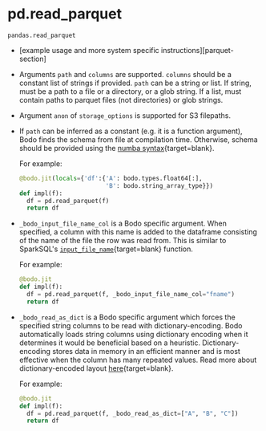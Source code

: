 # pd.read_parquet

`pandas.read_parquet`

-   [example usage and more system specific instructions][parquet-section]
-   Arguments `path` and `columns` are supported. `columns` should
    be a constant list of strings if provided.
    `path` can be a string or list. If string, must be a path to a file
    or a directory, or a glob string. If a list, must contain paths
    to parquet files (not directories) or glob strings.
-   Argument `anon` of `storage_options` is supported for S3
    filepaths.
-   If `path` can be inferred as a constant (e.g. it is a function
    argument), Bodo finds the schema from file at compilation time.
    Otherwise, schema should be provided using the [numba syntax](https://numba.pydata.org/numba-doc/latest/reference/types.html){target=blank}.
    
    For example:
    ```py
    @bodo.jit(locals={'df':{'A': bodo.types.float64[:],
                            'B': bodo.string_array_type}})
    def impl(f):
      df = pd.read_parquet(f)
      return df
    ```

-   `_bodo_input_file_name_col` is a Bodo specific argument.
    When specified, a column with this
    name is added to the dataframe consisting of the name of the file the
    row was read from. This is similar to SparkSQL's 
    [`input_file_name`](https://spark.apache.org/docs/latest/api/python/reference/api/pyspark.sql.functions.input_file_name.html){target=blank} function.

    For example:
    ```py
    @bodo.jit
    def impl(f):
      df = pd.read_parquet(f, _bodo_input_file_name_col="fname")
      return df
    ```

-   `_bodo_read_as_dict` is a Bodo specific argument which forces 
    the specified string columns to be read with dictionary-encoding.
    Bodo automatically loads string columns using dictionary
    encoding when it determines it would be beneficial based on 
    a heuristic.
    Dictionary-encoding stores data in memory in an efficient
    manner and is most effective when the column has many repeated values.
    Read more about dictionary-encoded layout
    [here](https://arrow.apache.org/docs/format/Columnar.html#dictionary-encoded-layout){target=blank}.

    For example:
    ```py
    @bodo.jit
    def impl(f):
      df = pd.read_parquet(f, _bodo_read_as_dict=["A", "B", "C"])
      return df
    ```

        
